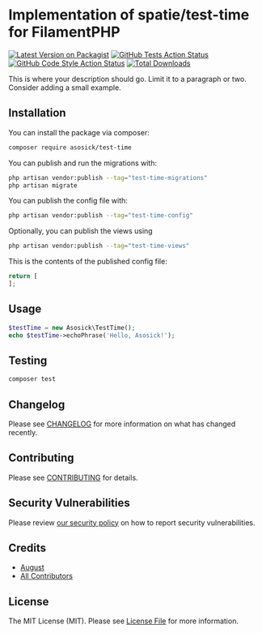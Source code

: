 # Implementation of spatie/test-time for FilamentPHP

[![Latest Version on Packagist](https://img.shields.io/packagist/v/asosick/test-time.svg?style=flat-square)](https://packagist.org/packages/asosick/test-time)
[![GitHub Tests Action Status](https://img.shields.io/github/actions/workflow/status/asosick/test-time/run-tests.yml?branch=main&label=tests&style=flat-square)](https://github.com/asosick/test-time/actions?query=workflow%3Arun-tests+branch%3Amain)
[![GitHub Code Style Action Status](https://img.shields.io/github/actions/workflow/status/asosick/test-time/fix-php-code-styling.yml?branch=main&label=code%20style&style=flat-square)](https://github.com/asosick/test-time/actions?query=workflow%3A"Fix+PHP+code+styling"+branch%3Amain)
[![Total Downloads](https://img.shields.io/packagist/dt/asosick/test-time.svg?style=flat-square)](https://packagist.org/packages/asosick/test-time)



This is where your description should go. Limit it to a paragraph or two. Consider adding a small example.

## Installation

You can install the package via composer:

```bash
composer require asosick/test-time
```

You can publish and run the migrations with:

```bash
php artisan vendor:publish --tag="test-time-migrations"
php artisan migrate
```

You can publish the config file with:

```bash
php artisan vendor:publish --tag="test-time-config"
```

Optionally, you can publish the views using

```bash
php artisan vendor:publish --tag="test-time-views"
```

This is the contents of the published config file:

```php
return [
];
```

## Usage

```php
$testTime = new Asosick\TestTime();
echo $testTime->echoPhrase('Hello, Asosick!');
```

## Testing

```bash
composer test
```

## Changelog

Please see [CHANGELOG](CHANGELOG.md) for more information on what has changed recently.

## Contributing

Please see [CONTRIBUTING](.github/CONTRIBUTING.md) for details.

## Security Vulnerabilities

Please review [our security policy](../../security/policy) on how to report security vulnerabilities.

## Credits

- [August](https://github.com/asosick)
- [All Contributors](../../contributors)

## License

The MIT License (MIT). Please see [License File](LICENSE.md) for more information.

